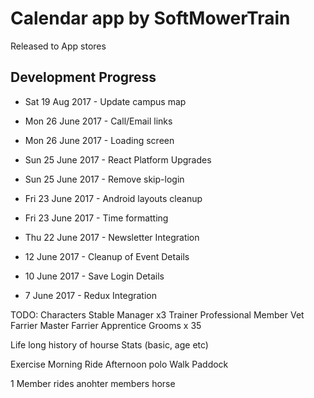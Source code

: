 # Calendar app by SoftMowerTrain

Released to App stores

## Development Progress

- Sat 19 Aug 2017 - Update campus map

- Mon 26 June 2017 - Call/Email links
- Mon 26 June 2017 - Loading screen

- Sun 25 June 2017 - React Platform Upgrades
- Sun 25 June 2017 - Remove skip-login

- Fri 23 June 2017 - Android layouts cleanup
- Fri 23 June 2017 - Time formatting

- Thu 22 June 2017 - Newsletter Integration

- 12 June 2017 - Cleanup of Event Details

- 10 June 2017 - Save Login Details
- 7 June 2017 - Redux Integration


TODO:
Characters
Stable Manager x3
Trainer
Professional
Member
Vet
Farrier Master
Farrier Apprentice
Grooms x 35

Life long history of hourse
Stats (basic, age etc)

Exercise
Morning Ride
Afternoon polo
Walk
Paddock

1 Member rides anohter members horse
